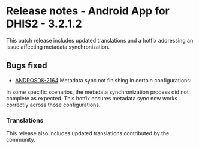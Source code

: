 # Release notes - Android App for DHIS2 - 3.2.1.2

This patch release includes updated translations and a hotfix addressing an issue affecting metadata synchronization.

## Bugs fixed

* [ANDROSDK-2164](https://dhis2.atlassian.net/browse/ANDROSDK-2164) Metadata sync not finishing in certain configurations:

In some specific scenarios, the metadata synchronization process did not complete as expected. This hotfix ensures metadata sync now works correctly across those configurations.

### Translations

This release also includes updated translations contributed by the community.